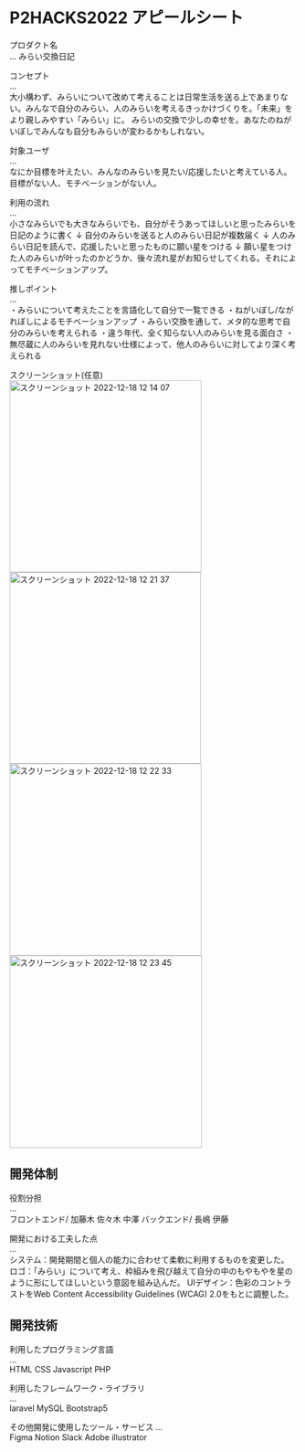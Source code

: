 # P2HACKS2022 アピールシート 

プロダクト名  
... 
みらい交換日記

コンセプト  
...  
大小構わず、みらいについて改めて考えることは日常生活を送る上であまりない。みんなで自分のみらい、人のみらいを考えるきっかけづくりを。「未来」をより親しみやすい「みらい」に。
みらいの交換で少しの幸せを。あなたのねがいぼしでみんなも自分もみらいが変わるかもしれない。

対象ユーザ  
...  
なにか目標を叶えたい、みんなのみらいを見たい/応援したいと考えている人。目標がない人、モチベーションがない人。

利用の流れ  
...  
小さなみらいでも大きなみらいでも、自分がそうあってほしいと思ったみらいを日記のように書く
↓
自分のみらいを送ると人のみらい日記が複数届く
↓
人のみらい日記を読んで、応援したいと思ったものに願い星をつける
↓
願い星をつけた人のみらいが叶ったのかどうか、後々流れ星がお知らせしてくれる。それによってモチベーションアップ。

推しポイント  
...  
・みらいについて考えたことを言語化して自分で一覧できる
・ねがいぼし/ながれぼしによるモチベーションアップ
・みらい交換を通して、メタ的な思考で自分のみらいを考えられる
・違う年代、全く知らない人のみらいを見る面白さ
・無尽蔵に人のみらいを見れない仕様によって、他人のみらいに対してより深く考えられる

スクリーンショット(任意)  
<img width="336" alt="スクリーンショット 2022-12-18 12 14 07" src="https://user-images.githubusercontent.com/106372505/208279690-f2c31989-6340-45cb-af5b-ccd76df56f50.png">
<img width="335" alt="スクリーンショット 2022-12-18 12 21 37" src="https://user-images.githubusercontent.com/106372505/208279916-eff54425-285b-4237-9998-ff399933ca5a.png">
<img width="336" alt="スクリーンショット 2022-12-18 12 22 33" src="https://user-images.githubusercontent.com/106372505/208279943-b6b45fae-2d63-47ce-b330-7efb1bf247b7.png">
<img width="337" alt="スクリーンショット 2022-12-18 12 23 45" src="https://user-images.githubusercontent.com/106372505/208279887-faa257a4-1ae6-40b0-865a-caa04ad973f0.png">
## 開発体制  

役割分担  
...  
フロントエンド/ 加藤木 佐々木 中澤
バックエンド/ 長嶋 伊藤

開発における工夫した点  
...  
システム：開発期間と個人の能力に合わせて柔軟に利用するものを変更した。
ロゴ：「みらい」について考え、枠組みを飛び越えて自分の中のもやもやを星のように形にしてほしいという意図を組み込んだ。
UIデザイン：色彩のコントラストをWeb Content Accessibility Guidelines (WCAG) 2.0をもとに調整した。

## 開発技術 

利用したプログラミング言語  
...  
HTML
CSS
Javascript
PHP

利用したフレームワーク・ライブラリ  
...  
laravel
MySQL
Bootstrap5

その他開発に使用したツール・サービス
...  
Figma
Notion
Slack
Adobe illustrator
